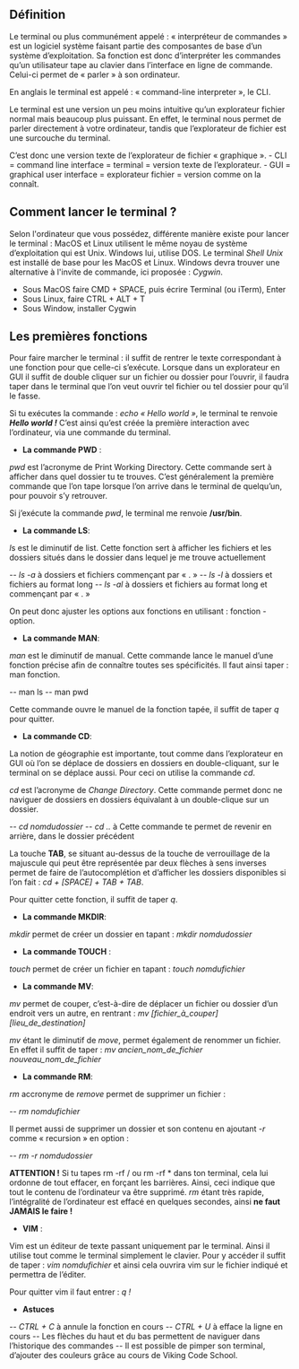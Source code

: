 ## **Définition**

Le terminal ou plus communément appelé : « interpréteur de commandes » est un logiciel système faisant partie des composantes de base d’un système d’exploitation. Sa fonction est donc d’interpréter les commandes qu’un utilisateur tape au clavier dans l’interface en ligne de commande. Celui-ci permet de « parler » à son ordinateur.

En anglais le terminal est appelé : « command-line interpreter », le CLI.

Le terminal est une version un peu moins intuitive qu’un explorateur fichier normal mais beaucoup plus puissant. En effet, le terminal nous permet de parler directement à votre ordinateur, tandis que l’explorateur de fichier est une surcouche du terminal.

C’est donc une version texte de l’explorateur de fichier « graphique ».
	 - CLI = command line interface = terminal = version texte de l’explorateur.
	 - GUI = graphical user interface = explorateur fichier = version comme on la connaît.

## **Comment lancer le terminal ?**

Selon l'ordinateur que vous possédez, différente manière existe pour lancer le terminal : MacOS et Linux utilisent le même noyau de système d’exploitation qui est Unix. Windows lui, utilise DOS. Le terminal *Shell Unix* est installé de base pour les MacOS et Linux. Windows devra trouver une alternative à l'invite de commande, ici proposée : *Cygwin*.

- Sous MacOS faire CMD + SPACE, puis écrire Terminal (ou iTerm), Enter
- Sous Linux, faire CTRL + ALT + T
- Sous Window, installer Cygwin

## **Les premières fonctions**

Pour faire marcher le terminal : il suffit de rentrer le texte correspondant à une fonction pour que celle-ci s’exécute. Lorsque dans un explorateur en GUI il suffit de double cliquer sur un fichier ou dossier pour l’ouvrir, il faudra taper dans le terminal que l’on veut ouvrir tel fichier ou tel dossier pour qu’il le fasse.

Si tu exécutes la commande : *echo « Hello world »*, le terminal te renvoie **_Hello world !_** C’est ainsi qu’est créée la première interaction avec l’ordinateur, via une commande du terminal.

* **La commande PWD** :

*pwd* est l’acronyme de Print Working Directory. Cette commande sert à afficher dans quel dossier tu te trouves. C’est généralement la première commande que l’on tape lorsque l’on arrive dans le terminal de quelqu’un, pour pouvoir s’y retrouver.

Si j’exécute la commande *pwd*, le terminal me renvoie **/usr/bin**.

* **La commande LS**:

*l*s est le diminutif de list. Cette fonction sert à afficher les fichiers et les dossiers situés dans le dossier dans lequel je me trouve actuellement

-- *ls -a*  à dossiers et fichiers commençant par « . »
-- *ls -l*  à dossiers et fichiers au format long
-- *ls -al*  à dossiers et fichiers au format long et commençant par « . »

On peut donc ajuster les options aux fonctions en utilisant : fonction -option.

*  **La commande MAN**: 

*man* est le diminutif de manual. Cette commande lance le manuel d’une fonction précise afin de connaître toutes ses spécificités. Il faut ainsi taper : man fonction.

-- man ls
-- man pwd

Cette commande ouvre le manuel de la fonction tapée, il suffit de taper *q* pour quitter.

* **La commande CD**:

La notion de géographie est importante, tout comme dans l’explorateur en GUI où l’on se déplace de dossiers en dossiers en double-cliquant, sur le terminal on se déplace aussi. Pour ceci on utilise la commande *cd*.

*cd* est l’acronyme de *Change Directory*. Cette commande permet donc ne naviguer de dossiers en dossiers équivalant à un double-clique sur un dossier.

-- *cd nomdudossier*
-- *cd ..* à Cette commande te permet de revenir en arrière, dans le dossier précédent

La touche **TAB**, se situant au-dessus de la touche de verrouillage de la majuscule qui peut être représentée par deux flèches à sens inverses permet de faire de l’autocomplétion et d’afficher les dossiers disponibles si l’on fait : *cd + [SPACE] + TAB + TAB*.

Pour quitter cette fonction, il suffit de taper *q*.

* **La commande MKDIR**:

*mkdir* permet de créer un dossier en tapant : *mkdir nomdudossier*

* **La commande TOUCH** :

*touch* permet de créer un fichier en tapant : *touch nomdufichier*

* **La commande MV**:

*mv* permet de couper, c’est-à-dire de déplacer un fichier ou dossier d’un endroit vers un autre, en rentrant : *mv [fichier_à_couper] [lieu_de_destination]*

*mv* étant le diminutif de *move*, permet également de renommer un fichier. En effet il suffit de taper : *mv ancien_nom_de_fichier nouveau_nom_de_fichier*

* **La commande RM**:

*rm* accronyme de *remove* permet de supprimer un fichier :

-- *rm nomdufichier*

Il permet aussi de supprimer un dossier et son contenu en ajoutant *-r* comme « recursion » en option :

-- *rm -r nomdudossier*

**ATTENTION !** Si tu tapes rm -rf /  ou rm -rf * dans ton terminal, cela lui ordonne de tout effacer, en forçant les barrières. Ainsi, ceci indique que tout le contenu de l’ordinateur va être supprimé. *rm* étant très rapide, l’intégralité de l’ordinateur est effacé en quelques secondes, ainsi **ne faut JAMAIS le faire !**

* **VIM** :

Vim est un éditeur de texte passant uniquement par le terminal. Ainsi il utilise tout comme le terminal simplement le clavier. Pour y accéder il suffit de taper : *vim nomdufichier* et ainsi cela ouvrira vim sur le fichier indiqué et permettra de l’éditer.

Pour quitter vim il faut entrer : *q !*

* **Astuces** 

-- *CTRL + C* à annule la fonction en cours
-- *CTRL + U*  à efface la ligne en cours
-- Les flèches du haut et du bas permettent de naviguer dans l’historique des commandes
-- Il est possible de pimper son terminal, d’ajouter des couleurs grâce au cours de Viking Code School.
